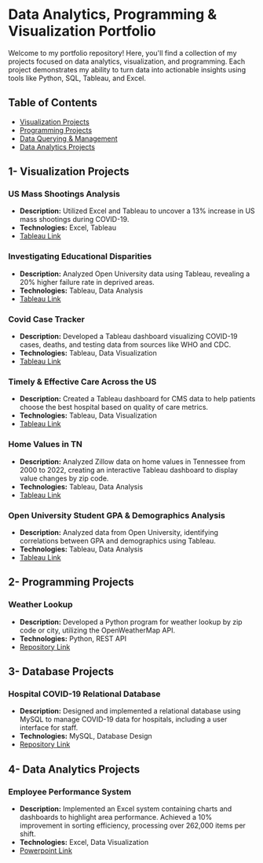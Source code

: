 # Data Analytics, Programming & Visualization Portfolio

Welcome to my portfolio repository! Here, you'll find a collection of my projects focused on data analytics, visualization, and programming. Each project demonstrates my ability to turn data into actionable insights using tools like Python, SQL, Tableau, and Excel.

## Table of Contents
- [Visualization Projects](https://github.com/hamzasalahds/projects/blob/main/README.md#1--visualization-projects)
- [Programming Projects](https://github.com/hamzasalahds/projects/blob/main/README.md#2--programming-projects)
- [Data Querying & Management](https://github.com/hamzasalahds/projects/blob/main/README.md#3--database-projects)
- [Data Analytics Projects](https://github.com/hamzasalahds/projects/blob/main/README.md#4--data-analytics-projects)

## 1- Visualization Projects

### US Mass Shootings Analysis
- **Description:** Utilized Excel and Tableau to uncover a 13% increase in US mass shootings during COVID-19.
- **Technologies:** Excel, Tableau
- [Tableau Link](https://public.tableau.com/app/profile/hamzasalahds/viz/ShootingsBreakdownintheUS2014-2022/Summary)

### Investigating Educational Disparities
- **Description:** Analyzed Open University data using Tableau, revealing a 20% higher failure rate in deprived areas.
- **Technologies:** Tableau, Data Analysis
- [Tableau Link](https://public.tableau.com/app/profile/hamzasalahds/viz/StudentGPADemographicsAnalysisDashboardOpenUniversity/StudentGPADemographicsAnalysisDashboard)

### Covid Case Tracker
- **Description:** Developed a Tableau dashboard visualizing COVID-19 cases, deaths, and testing data from sources like WHO and CDC.
- **Technologies:** Tableau, Data Visualization
- [Tableau Link](https://public.tableau.com/app/profile/hamzasalahds/viz/GlobalCOVID-19CaseTracker/Covid-19CaseTracker)

### Timely & Effective Care Across the US
- **Description:** Created a Tableau dashboard for CMS data to help patients choose the best hospital based on quality of care metrics.
- **Technologies:** Tableau, Data Visualization
- [Tableau Link](https://public.tableau.com/app/profile/hamzasalahds/viz/TimelyEffectiveCarebyHospitalinTheUnitedStatesDashboardCMS/TimelyEffectiveCarebyHospitalinTheUnitedStatesDashboardCMS)

### Home Values in TN
- **Description:** Analyzed Zillow data on home values in Tennessee from 2000 to 2022, creating an interactive Tableau dashboard to display value changes by zip code.
- **Technologies:** Tableau, Data Analysis
- [Tableau Link](https://public.tableau.com/app/profile/hamzasalahds/viz/Single-FamilyHomeValuesinTennesseeDashboardZillow/Dashboard)

### Open University Student GPA & Demographics Analysis
- **Description:** Analyzed data from Open University, identifying correlations between GPA and demographics using Tableau.
- **Technologies:** Tableau, Data Analysis
- [Tableau Link](https://public.tableau.com/app/profile/hamzasalahds/viz/StudentGPADemographicsAnalysisDashboardOpenUniversity/StudentGPADemographicsAnalysisDashboard)

## 2- Programming Projects

### Weather Lookup
- **Description:** Developed a Python program for weather lookup by zip code or city, utilizing the OpenWeatherMap API.
- **Technologies:** Python, REST API
- [Repository Link](https://github.com/hamzasalahds/weather-lookup?tab=readme-ov-file#-dsc-510-programming---bellevue-university)

## 3- Database Projects

### Hospital COVID-19 Relational Database
- **Description:** Designed and implemented a relational database using MySQL to manage COVID-19 data for hospitals, including a user interface for staff.
- **Technologies:** MySQL, Database Design
- [Repository Link](https://github.com/hamzasalahds/sql_hospital_database)

## 4- Data Analytics Projects

### Employee Performance System
- **Description:** Implemented an Excel system containing charts and dashboards to highlight area performance. Achieved a 10% improvement in sorting efficiency, processing over 262,000 items per shift.
- **Technologies:** Excel, Data Visualization
- [Powerpoint Link](https://docs.google.com/presentation/d/1j6qjf0WkJVV8ssiE6bZNro4akzOUyG-J/edit?usp=drive_link&ouid=100663489408452123412&rtpof=true&sd=true)

